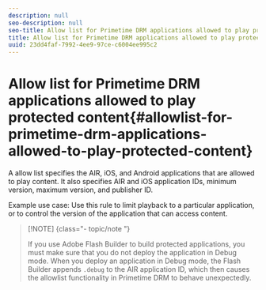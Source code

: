 ```yaml
---
description: null
seo-description: null
seo-title: Allow list for Primetime DRM applications allowed to play protected content
title: Allow list for Primetime DRM applications allowed to play protected content
uuid: 23dd4faf-7992-4ee9-97ce-c6004ee995c2
---
```


# Allow list for Primetime DRM applications allowed to play protected content{#allowlist-for-primetime-drm-applications-allowed-to-play-protected-content}

A allow list specifies the AIR, iOS, and Android applications that are allowed to play content. It also specifies AIR and iOS application IDs, minimum version, maximum version, and publisher ID.

Example use case: Use this rule to limit playback to a particular application, or to control the version of the application that can access content. 

>[!NOTE] {class="- topic/note "}
>
>If you use Adobe Flash Builder to build protected applications, you must make sure that you do not deploy the application in Debug mode. When you deploy an application in Debug mode, the Flash Builder appends `.debug` to the AIR application ID, which then causes the allowlist functionality in Primetime DRM to behave unexpectedly.

